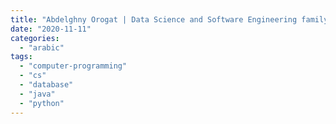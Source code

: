 ```yaml
---
title: "Abdelghny Orogat | Data Science and Software Engineering family عربى"
date: "2020-11-11"
categories: 
  - "arabic"
tags: 
  - "computer-programming"
  - "cs"
  - "database"
  - "java"
  - "python"
---
```



